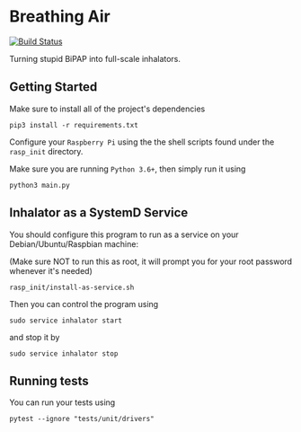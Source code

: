 # Breathing Air
[![Build Status](https://travis-ci.org/Reznic/Inhalator.svg?branch=master)](https://travis-ci.org/Reznic/Inhalator)

Turning stupid BiPAP into full-scale inhalators. 

## Getting Started
Make sure to install all of the project's dependencies
```shell script
pip3 install -r requirements.txt
```

Configure your `Raspberry Pi` using the the shell scripts found under the `rasp_init` directory.

Make sure you are running `Python 3.6+`, then simply run it using
```shell script
python3 main.py
```

## Inhalator as a SystemD Service

You should configure this program to run as a service on your Debian/Ubuntu/Raspbian machine:

(Make sure NOT to run this as root, it will prompt you for your root password whenever it's needed)
```shell script
rasp_init/install-as-service.sh
```
Then you can control the program using
```shell_script
sudo service inhalator start
```

and stop it by 
```shell_script
sudo service inhalator stop
```

## Running tests
You can run your tests using
```shell_script
pytest --ignore "tests/unit/drivers"
```